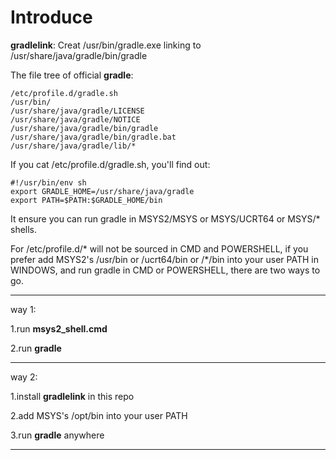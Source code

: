 # Introduce

**gradlelink**: Creat /usr/bin/gradle.exe linking to /usr/share/java/gradle/bin/gradle

The file tree of official **gradle**:


    /etc/profile.d/gradle.sh
    /usr/bin/
    /usr/share/java/gradle/LICENSE
    /usr/share/java/gradle/NOTICE
    /usr/share/java/gradle/bin/gradle
    /usr/share/java/gradle/bin/gradle.bat
    /usr/share/java/gradle/lib/*

If you cat /etc/profile.d/gradle.sh, you'll find out:

    #!/usr/bin/env sh
    export GRADLE_HOME=/usr/share/java/gradle
    export PATH=$PATH:$GRADLE_HOME/bin

It ensure you can run gradle in MSYS2/MSYS or MSYS/UCRT64 or MSYS/* shells.

For /etc/profile.d/\* will not be sourced in CMD and POWERSHELL, if you prefer add MSYS2's /usr/bin or /ucrt64/bin or /\*/bin into your user PATH in WINDOWS, and run gradle in CMD or POWERSHELL, there are two ways to go.

---
way 1:

1.run __msys2_shell.cmd__

2.run __gradle__

---
way 2:

1.install __gradlelink__ in this repo

2.add MSYS's /opt/bin into your user PATH

3.run __gradle__ anywhere

---